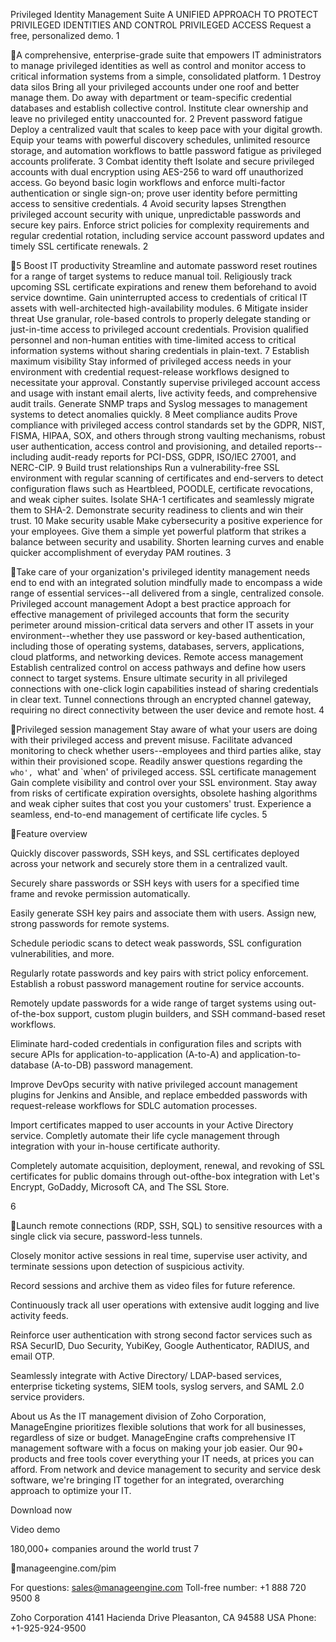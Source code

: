 Privileged Identity Management Suite
A UNIFIED APPROACH TO PROTECT PRIVILEGED IDENTITIES AND CONTROL PRIVILEGED ACCESS
Request a free, personalized demo.
1

A comprehensive, enterprise-grade suite that empowers IT administrators to manage privileged identities as well as control and monitor access to critical information systems from a simple, consolidated platform.
1 Destroy data silos
Bring all your privileged accounts under one roof and better manage them. Do away with department or team-specific credential databases and establish collective control. Institute clear ownership and leave no privileged entity unaccounted for.
2 Prevent password fatigue
Deploy a centralized vault that scales to keep pace with your digital growth. Equip your teams with powerful discovery schedules, unlimited resource storage, and automation workflows to battle password fatigue as privileged accounts proliferate.
3 Combat identity theft
Isolate and secure privileged accounts with dual encryption using AES-256 to ward off unauthorized access. Go beyond basic login workflows and enforce multi-factor authentication or single sign-on; prove user identity before permitting access to sensitive credentials.
4 Avoid security lapses
Strengthen privileged account security with unique, unpredictable passwords and secure key pairs. Enforce strict policies for complexity requirements and regular credential rotation, including service account password updates and timely SSL certificate renewals.
2

5 Boost IT productivity
Streamline and automate password reset routines for a range of target systems to reduce manual toil. Religiously track upcoming SSL certificate expirations and renew them beforehand to avoid service downtime. Gain uninterrupted access to credentials of critical IT assets with well-architected high-availability modules.
6 Mitigate insider threat
Use granular, role-based controls to properly delegate standing or just-in-time access to privileged account credentials. Provision qualified personnel and non-human entities with time-limited access to critical information systems without sharing credentials in plain-text.
7 Establish maximum visibility
Stay informed of privileged access needs in your environment with credential request-release workflows designed to necessitate your approval. Constantly supervise privileged account access and usage with instant email alerts, live activity feeds, and comprehensive audit trails. Generate SNMP traps and Syslog messages to management systems to detect anomalies quickly.
8 Meet compliance audits
Prove compliance with privileged access control standards set by the GDPR, NIST, FISMA, HIPAA, SOX, and others through strong vaulting mechanisms, robust user authentication, access control and provisioning, and detailed reports--including audit-ready reports for PCI-DSS, GDPR, ISO/IEC 27001, and NERC-CIP.
9 Build trust relationships
Run a vulnerability-free SSL environment with regular scanning of certificates and end-servers to detect configuration flaws such as Heartbleed, POODLE, certificate revocations, and weak cipher suites. Isolate SHA-1 certificates and seamlessly migrate them to SHA-2. Demonstrate security readiness to clients and win their trust.
10 Make security usable
Make cybersecurity a positive experience for your employees. Give them a simple yet powerful platform that strikes a balance between security and usability. Shorten learning curves and enable quicker accomplishment of everyday PAM routines.
3

Take care of your organization's privileged identity management needs end to end with an integrated solution mindfully made to encompass a wide range of essential services--all delivered from a single, centralized console.
Privileged account management
Adopt a best practice approach for effective management of privileged accounts that form the security perimeter around mission-critical data servers and other IT assets in your environment--whether they use password or key-based authentication, including those of operating systems, databases, servers, applications, cloud platforms, and networking devices.
Remote access management
Establish centralized control on access pathways and define how users connect to target systems. Ensure ultimate security in all privileged connections with one-click login capabilities instead of sharing credentials in clear text. Tunnel connections through an encrypted channel gateway, requiring no direct connectivity between the user device and remote host.
4

Privileged session management
Stay aware of what your users are doing with their privileged access and prevent misuse. Facilitate advanced monitoring to check whether users--employees and third parties alike, stay within their provisioned scope. Readily answer questions regarding the `who', `what' and `when' of privileged access.
SSL certificate management
Gain complete visibility and control over your SSL environment. Stay away from risks of certificate expiration oversights, obsolete hashing algorithms and weak cipher suites that cost you your customers' trust. Experience a seamless, end-to-end management of certificate life cycles.
5

Feature overview

Quickly discover passwords, SSH keys, and SSL certificates deployed across your network and securely store them in a centralized vault.

Securely share passwords or SSH keys with users for a specified time frame and revoke permission automatically.

Easily generate SSH key pairs and associate them with users. Assign new, strong passwords for remote systems.

Schedule periodic scans to detect weak passwords, SSL configuration vulnerabilities, and more.

Regularly rotate passwords and key pairs with strict policy enforcement. Establish a robust password management routine for service accounts.

Remotely update passwords for a wide range of target systems using out-of-the-box support, custom plugin builders, and SSH command-based reset workflows.

Eliminate hard-coded credentials in configuration files and scripts with secure APIs for application-to-application (A-to-A) and application-to-database (A-to-DB) password management.

Improve DevOps security with native privileged account management plugins for Jenkins and Ansible, and replace embedded passwords with request-release workflows for SDLC automation processes.

Import certificates mapped to user accounts in your Active Directory service. Completly automate their life cycle management through integration with your in-house certificate authority.

Completely automate acquisition, deployment, renewal, and revoking of SSL certificates for public domains through out-ofthe-box integration with Let's Encrypt, GoDaddy, Microsoft CA, and The SSL Store.

6

Launch remote connections (RDP, SSH, SQL) to sensitive resources with a single click via secure, password-less tunnels.

Closely monitor active sessions in real time, supervise user activity, and terminate sessions upon detection of suspicious activity.

Record sessions and archive them as video files for future reference.

Continuously track all user operations with extensive audit logging and live activity feeds.

Reinforce user authentication with strong second factor services such as RSA SecurID, Duo Security, YubiKey, Google Authenticator, RADIUS, and email OTP.

Seamlessly integrate with Active Directory/ LDAP-based services, enterprise ticketing systems, SIEM tools, syslog servers, and SAML 2.0 service providers.

About us
As the IT management division of Zoho Corporation, ManageEngine prioritizes flexible solutions that work for all businesses, regardless of size or budget. ManageEngine crafts comprehensive IT management software with a focus on making your job easier. Our 90+ products and free tools cover everything your IT needs, at prices you can afford. From network and device management to security and service desk software, we're bringing IT together for an integrated, overarching approach to optimize your IT.

Download now

Video demo

180,000+
companies around the world trust
7

manageengine.com/pim

For questions: sales@manageengine.com Toll-free number: +1 888 720 9500
8

Zoho Corporation 4141 Hacienda Drive Pleasanton, CA 94588 USA Phone: +1-925-924-9500

